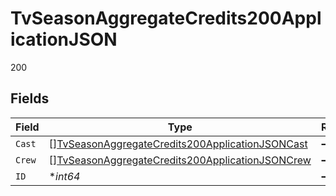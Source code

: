 # TvSeasonAggregateCredits200ApplicationJSON

200


## Fields

| Field                                                                                                                         | Type                                                                                                                          | Required                                                                                                                      | Description                                                                                                                   | Example                                                                                                                       |
| ----------------------------------------------------------------------------------------------------------------------------- | ----------------------------------------------------------------------------------------------------------------------------- | ----------------------------------------------------------------------------------------------------------------------------- | ----------------------------------------------------------------------------------------------------------------------------- | ----------------------------------------------------------------------------------------------------------------------------- |
| `Cast`                                                                                                                        | [][TvSeasonAggregateCredits200ApplicationJSONCast](../../models/operations/tvseasonaggregatecredits200applicationjsoncast.md) | :heavy_minus_sign:                                                                                                            | N/A                                                                                                                           |                                                                                                                               |
| `Crew`                                                                                                                        | [][TvSeasonAggregateCredits200ApplicationJSONCrew](../../models/operations/tvseasonaggregatecredits200applicationjsoncrew.md) | :heavy_minus_sign:                                                                                                            | N/A                                                                                                                           |                                                                                                                               |
| `ID`                                                                                                                          | **int64*                                                                                                                      | :heavy_minus_sign:                                                                                                            | N/A                                                                                                                           | 3624                                                                                                                          |